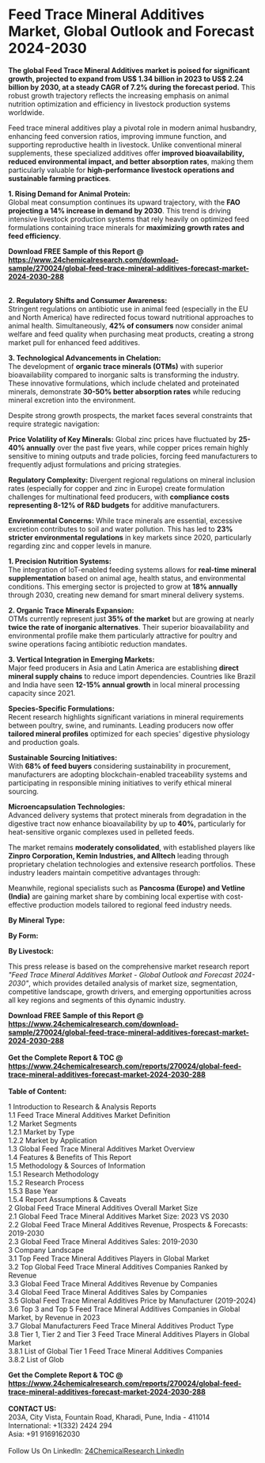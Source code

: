 <h1>Feed Trace Mineral Additives Market, Global Outlook and Forecast 2024-2030</h1><p><strong>The global Feed Trace Mineral Additives market is poised for significant growth, projected to expand from US$ 1.34 billion in 2023 to US$ 2.24 billion by 2030, at a steady CAGR of 7.2% during the forecast period.</strong> This robust growth trajectory reflects the increasing emphasis on animal nutrition optimization and efficiency in livestock production systems worldwide.</p><p>Feed trace mineral additives play a pivotal role in modern animal husbandry, enhancing feed conversion ratios, improving immune function, and supporting reproductive health in livestock. Unlike conventional mineral supplements, these specialized additives offer <strong>improved bioavailability, reduced environmental impact, and better absorption rates</strong>, making them particularly valuable for <strong>high-performance livestock operations and sustainable farming practices</strong>.</p><p><strong>1. Rising Demand for Animal Protein:</strong><br>
Global meat consumption continues its upward trajectory, with the <strong>FAO projecting a 14% increase in demand by 2030</strong>. This trend is driving intensive livestock production systems that rely heavily on optimized feed formulations containing trace minerals for <strong>maximizing growth rates and feed efficiency</strong>.</p><div><b>Download FREE Sample of this Report @ 
            <a href="https://www.24chemicalresearch.com/download-sample/270024/global-feed-trace-mineral-additives-forecast-market-2024-2030-288">
            https://www.24chemicalresearch.com/download-sample/270024/global-feed-trace-mineral-additives-forecast-market-2024-2030-288</a></b></div><br><p><strong>2. Regulatory Shifts and Consumer Awareness:</strong><br>
Stringent regulations on antibiotic use in animal feed (especially in the EU and North America) have redirected focus toward nutritional approaches to animal health. Simultaneously, <strong>42% of consumers</strong> now consider animal welfare and feed quality when purchasing meat products, creating a strong market pull for enhanced feed additives.</p><p><strong>3. Technological Advancements in Chelation:</strong><br>
The development of <strong>organic trace minerals (OTMs)</strong> with superior bioavailability compared to inorganic salts is transforming the industry. These innovative formulations, which include chelated and proteinated minerals, demonstrate <strong>30-50% better absorption rates</strong> while reducing mineral excretion into the environment.</p><p>Despite strong growth prospects, the market faces several constraints that require strategic navigation:</p><p><strong>Price Volatility of Key Minerals:</strong> Global zinc prices have fluctuated by <strong>25-40% annually</strong> over the past five years, while copper prices remain highly sensitive to mining outputs and trade policies, forcing feed manufacturers to frequently adjust formulations and pricing strategies.</p><p><strong>Regulatory Complexity:</strong> Divergent regional regulations on mineral inclusion rates (especially for copper and zinc in Europe) create formulation challenges for multinational feed producers, with <strong>compliance costs representing 8-12% of R&amp;D budgets</strong> for additive manufacturers.</p><p><strong>Environmental Concerns:</strong> While trace minerals are essential, excessive excretion contributes to soil and water pollution. This has led to <strong>23% stricter environmental regulations</strong> in key markets since 2020, particularly regarding zinc and copper levels in manure.</p><p><strong>1. Precision Nutrition Systems:</strong><br>
The integration of IoT-enabled feeding systems allows for <strong>real-time mineral supplementation</strong> based on animal age, health status, and environmental conditions. This emerging sector is projected to grow at <strong>18% annually</strong> through 2030, creating new demand for smart mineral delivery systems.</p><p><strong>2. Organic Trace Minerals Expansion:</strong><br>
OTMs currently represent just <strong>35% of the market</strong> but are growing at nearly <strong>twice the rate of inorganic alternatives</strong>. Their superior bioavailability and environmental profile make them particularly attractive for poultry and swine operations facing antibiotic reduction mandates.</p><p><strong>3. Vertical Integration in Emerging Markets:</strong><br>
Major feed producers in Asia and Latin America are establishing <strong>direct mineral supply chains</strong> to reduce import dependencies. Countries like Brazil and India have seen <strong>12-15% annual growth</strong> in local mineral processing capacity since 2021.</p><p><strong>Species-Specific Formulations:</strong><br>
	Recent research highlights significant variations in mineral requirements between poultry, swine, and ruminants. Leading producers now offer <strong>tailored mineral profiles</strong> optimized for each species' digestive physiology and production goals.</p><p><strong>Sustainable Sourcing Initiatives:</strong><br>
	With <strong>68% of feed buyers</strong> considering sustainability in procurement, manufacturers are adopting blockchain-enabled traceability systems and participating in responsible mining initiatives to verify ethical mineral sourcing.</p><p><strong>Microencapsulation Technologies:</strong><br>
	Advanced delivery systems that protect minerals from degradation in the digestive tract now enhance bioavailability by up to <strong>40%</strong>, particularly for heat-sensitive organic complexes used in pelleted feeds.</p><p>The market remains <strong>moderately consolidated</strong>, with established players like <strong>Zinpro Corporation, Kemin Industries, and Alltech</strong> leading through proprietary chelation technologies and extensive research portfolios. These industry leaders maintain competitive advantages through:</p><p>Meanwhile, regional specialists such as <strong>Pancosma (Europe) and Vetline (India)</strong> are gaining market share by combining local expertise with cost-effective production models tailored to regional feed industry needs.</p><p><strong>By Mineral Type:</strong></p><p><strong>By Form:</strong></p><p><strong>By Livestock:</strong></p><p>This press release is based on the comprehensive market research report <em>"Feed Trace Mineral Additives Market - Global Outlook and Forecast 2024-2030"</em>, which provides detailed analysis of market size, segmentation, competitive landscape, growth drivers, and emerging opportunities across all key regions and segments of this dynamic industry.</p><div><b>Download FREE Sample of this Report @ 
            <a href="https://www.24chemicalresearch.com/download-sample/270024/global-feed-trace-mineral-additives-forecast-market-2024-2030-288">
            https://www.24chemicalresearch.com/download-sample/270024/global-feed-trace-mineral-additives-forecast-market-2024-2030-288</a></b></div><br><div><b>Get the Complete Report & TOC @ 
            <a href="https://www.24chemicalresearch.com/reports/270024/global-feed-trace-mineral-additives-forecast-market-2024-2030-288">
            https://www.24chemicalresearch.com/reports/270024/global-feed-trace-mineral-additives-forecast-market-2024-2030-288</a></b></div><br>
            <b>Table of Content:</b><p>1 Introduction to Research & Analysis Reports<br />
    1.1 Feed Trace Mineral Additives Market Definition<br />
    1.2 Market Segments<br />
        1.2.1 Market by Type<br />
        1.2.2 Market by Application<br />
    1.3 Global Feed Trace Mineral Additives Market Overview<br />
    1.4 Features & Benefits of This Report<br />
    1.5 Methodology & Sources of Information<br />
        1.5.1 Research Methodology<br />
        1.5.2 Research Process<br />
        1.5.3 Base Year<br />
        1.5.4 Report Assumptions & Caveats<br />
2 Global Feed Trace Mineral Additives Overall Market Size<br />
    2.1 Global Feed Trace Mineral Additives Market Size: 2023 VS 2030<br />
    2.2 Global Feed Trace Mineral Additives Revenue, Prospects & Forecasts: 2019-2030<br />
    2.3 Global Feed Trace Mineral Additives Sales: 2019-2030<br />
3 Company Landscape<br />
    3.1 Top Feed Trace Mineral Additives Players in Global Market<br />
    3.2 Top Global Feed Trace Mineral Additives Companies Ranked by Revenue<br />
    3.3 Global Feed Trace Mineral Additives Revenue by Companies<br />
    3.4 Global Feed Trace Mineral Additives Sales by Companies<br />
    3.5 Global Feed Trace Mineral Additives Price by Manufacturer (2019-2024)<br />
    3.6 Top 3 and Top 5 Feed Trace Mineral Additives Companies in Global Market, by Revenue in 2023<br />
    3.7 Global Manufacturers Feed Trace Mineral Additives Product Type<br />
    3.8 Tier 1, Tier 2 and Tier 3 Feed Trace Mineral Additives Players in Global Market<br />
        3.8.1 List of Global Tier 1 Feed Trace Mineral Additives Companies<br />
        3.8.2 List of Glob</p><div><b>Get the Complete Report & TOC @ 
            <a href="https://www.24chemicalresearch.com/reports/270024/global-feed-trace-mineral-additives-forecast-market-2024-2030-288">
            https://www.24chemicalresearch.com/reports/270024/global-feed-trace-mineral-additives-forecast-market-2024-2030-288</a></b></div><br><b>CONTACT US:</b><br>
            203A, City Vista, Fountain Road, Kharadi, Pune, India - 411014<br>
            International: +1(332) 2424 294<br>
            Asia: +91 9169162030 <br><br>
            Follow Us On LinkedIn: <a href="https://www.linkedin.com/company/24chemicalresearch/">24ChemicalResearch LinkedIn</a>